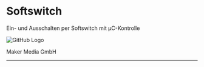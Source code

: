 # Softswitch
Ein- und Ausschalten per Softswitch mit µC-Kontrolle


![GitHub Logo](http://www.heise.de/make/icons/make_logo.png)

Maker Media GmbH

***

